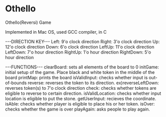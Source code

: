 # Othello
Othello(Reversi) Game

Implemented in Mac OS, used GCC compiler, in C

---DIRECTION KEY---
Left: 9'o clock direction
Right: 3'o clock direction
Up: 12'o clock direction
Down: 6'o clock direction
LeftUp: 11'o clock direction
LeftDown: 7'o hour direction
RightUp: 1'o hour direction
RightDown: 5'o hour direction

---FUNCTIONS---
clearBoard: sets all elements of the board to 0
initGame: initial setup of the game. Place black and white token in the middle of the board
printMap: prints the board
isValidInput: checks whether input is out-of-bounds
reverse: reverses the token to its direction. ex)reverseLeftDown: reverses token(s) to 7'o clock direction
check: checks whether tokens are eligible to reverse to certain direction.
isValidLocation: checks whether input location is eligible to put the stone.
getUserInput: recieves the coordinate.
isAble: checks whether player is eligible to place his or her token.
isOver: checks whether the game is over
playAgain: asks people to play again.
